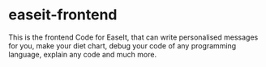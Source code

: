 # easeit-frontend

This is the frontend Code for EaseIt, that can write personalised messages for you, make your diet chart, debug your code of any programming language, explain any code and much more.
